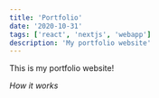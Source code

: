 ```yaml
---
title: 'Portfolio'
date: '2020-10-31'
tags: ['react', 'nextjs', 'webapp']
description: 'My portfolio website'
---
```


This is my portfolio website!

*How it works*
